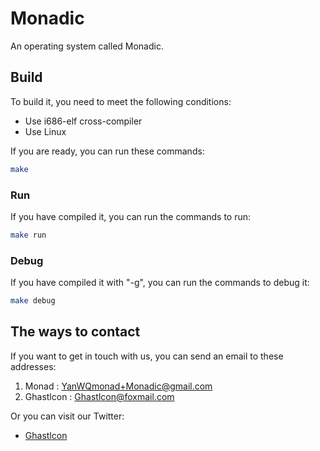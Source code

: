 # Monadic
An operating system called Monadic.

## Build
To build it, you need to meet the following conditions:  
- Use i686-elf cross-compiler
- Use Linux  

If you are ready, you can run these commands:  
``` bash
make
```

### Run
If you have compiled it, you can run the commands to run:
``` bash
make run
```

### Debug
If you have compiled it with "-g", you can run the commands to debug it:
``` bash
make debug
```

## The ways to contact
If you want to get in touch with us, you can send an email to these addresses:    
1. Monad : [YanWQmonad+Monadic@gmail.com](mailto:YanWQmonad+Monadic@gmail.com)  
2. Ghastlcon : [Ghastlcon@foxmail.com](mailto:Ghastlcon@foxmail.com)

Or you can visit our Twitter:  
- [Ghastlcon](https://twitter.com/Ghastlcon)
